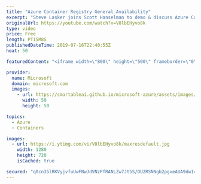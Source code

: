 ```yaml
---
title: "Azure Container Registry General Availability"
excerpt: "Steve Lasker joins Scott Hanselman to demo & discuss Azure Container Registry, which was in preview since November 2016. Since then, we have received a lot of valuable feedback from customers that we've worked to incorporate, which enables us to move Azure Container Registry to GA.  Harness the power"
originalUrl: https://youtube.com/watch?v=V8lbEHyvo8k
type: video
price: Free
length: PT15M8S
publishedDateTime: 2019-07-16T22:40:55Z
heat: 50

featuredContent: "<iframe width=\"800\" height=\"500\" frameborder=\"0\" src=\"https://www.youtube.com/embed/V8lbEHyvo8k\" allow=\"accelerometer; autoplay; encrypted-media; gyroscope; picture-in-picture\" allowfullscreen></iframe>"

provider:
  name: Microsoft
  domain: microsoft.com
  images:
    - url: https://smartableai.github.io/microsoft-azure/assets/images/organizations/microsoft.com-50x50.jpg
      width: 50
      height: 50

topics:
  - Azure
  - Containers

images:
  - url: https://i.ytimg.com/vi/V8lbEHyvo8k/maxresdefault.jpg
    width: 1280
    height: 720
    isCached: true

secured: "q0cn35lRKVyjvfuUwFNwJdVNzPfRANLZw7Jt5S/OU2RSNNgb2pgveAUA9dw142mhTQnlPoKAaN4uglIKGGAOHmZDsSykWHYPUt6oSHW4J54zXaSCc7tSlq+PG+126D6DSpEhVClAmaghnEMpCQrY7eo3l/QqoliWP6g35RkhZeRRwIHsMjR5JpQKIuq0ts42cY6cFtUusL/QCwvmh9ZOc8/oeZNvN5slnkkFx4eYXl8r+glGuzGP8uW++ze80ltOkZyzwAT3HxoqhR1evY9TI/mrtqtWfZwMZoxcMi8Ph66nBU9MWMOjhG0JCmKXTWjkZ8QVky+eDQgkUFaj6Btz4YvXI/LP3yzN4e8HtCstQGxhBxSCVl8PjxuVkIFsrI/0AwyeAcuSQ1/yC0pO6R8MS7l1iOua7LDCKE1OTm7Tnjg=;6mF4p9JSnvLF4+9EaMzLcQ=="
---
```


